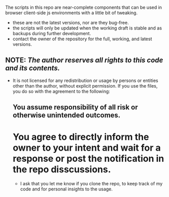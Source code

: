 The scripts in this repo are near-complete components that can be used in browser client-side js environments with a little bit of tweaking.
- these are not the latest versions, nor are they bug-free.
- the scripts will only be updated when the working draft is stable and as backups during further development.
- contact the owner of the repository for the full, working, and latest versions.
## NOTE: *The author reserves all rights to this code and its contents.*
 * It is not licensed for any redistribution or usage by persons or entities other than the author, without explicit permission.
   If you use the files, you do so with the agreement to the following:
   ## You assume responsibility of all risk or otherwise unintended outcomes.
   # You agree to directly inform the owner to your intent and wait for a response or post the notification in the repo disscussions.
    - I ask that you let me know if you clone the repo, to keep track of my code and for personal insights to the usage. 
